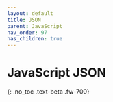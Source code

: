 ```yaml
---
layout: default
title: JSON
parent: JavaScript
nav_order: 97
has_children: true
---
```


# JavaScript JSON
{: .no_toc .text-beta .fw-700}




    


